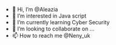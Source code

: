- 👋 Hi, I’m @Aleazia
- 👀 I’m interested in Java script
- 🌱 I’m currently learning Cyber Security 
- 💞️ I’m looking to collaborate on ...
- 📫 How to reach me @Neny_uk

<!---
Aleazia/Aleazia is a ✨ special ✨ repository because its `README.md` (this file) appears on your GitHub profile.
You can click the Preview link to take a look at your changes.
--->
